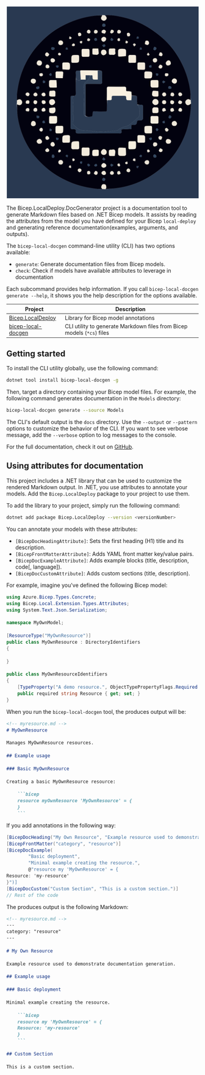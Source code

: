 <!-- markdownlint-disable MD041 -->
![Bicep.LocalDeploy.DocGenerator](./banner.svg)

The Bicep.LocalDeploy.DocGenerator project is a documentation tool to generate
Markdown files based on .NET Bicep models. It assists by reading the attributes
from the model you have defined for your Bicep `local-deploy` and generating
reference documentation(examples, arguments, and outputs).

The `bicep-local-docgen` command-line utility (CLI) has two options
available:

- `generate`: Generate documentation files from Bicep models.
- `check`: Check if models have available attributes to leverage in documentation

Each subcommand provides help information. If you call
`bicep-local-docgen generate --help`, it shows you the help
description for the options available.

| Project                  | Description                                                            |
|--------------------------|------------------------------------------------------------------------|
| [Bicep.LocalDeploy][00]  | Library for Bicep model annotations                                    |
| [bicep-local-docgen][01] | CLI utility to generate Markdown files from Bicep models (`*cs`) files |

## Getting started

To install the CLI utility globally, use the following command:

```bash
dotnet tool install bicep-local-docgen -g
```

Then, target a directory containing your Bicep model files. For example,
the following command generates documentation in the `Models` directory:

```bash
bicep-local-docgen generate --source Models
```

The CLI's default output is the `docs` directory. Use the `--output`
or `--pattern` options to customize the behavior of the CLI. If you
want to see verbose message, add the `--verbose` option to log messages
to the console.

For the full documentation, check it out on [GitHub][03].

## Using attributes for documentation

This project includes a .NET library that can be used to customize
the rendered Markdown output. In .NET, you use attributes to annotate
your models. Add the `Bicep.LocalDeploy` package to your project to use them.

To add the library to your project, simply run the following command:

```bash
dotnet add package Bicep.LocalDeploy --version <versionNumber>
```

You can annotate your models with these attributes:

- `[BicepDocHeadingAttribute]`: Sets the first heading (H1) title and its description.
- `[BicepFrontMatterAttribute]`: Adds YAML front matter key/value pairs.
- `[BicepDocExampleAttribute]`: Adds example blocks (title, description, code[, language]).
- `[BicepDocCustomAttribute]`: Adds custom sections (title, description).

For example, imagine you've defined the following Bicep model:

```csharp
using Azure.Bicep.Types.Concrete;
using Bicep.Local.Extension.Types.Attributes;
using System.Text.Json.Serialization;

namespace MyOwnModel;

[ResourceType("MyOwnResource")]
public class MyOwnResource : DirectoryIdentifiers
{

}

public class MyOwnResourceIdentifiers
{
    [TypeProperty("A demo resource.", ObjectTypePropertyFlags.Required | ObjectTypePropertyFlags.Identifier)]
    public required string Resource { get; set; }
}
```

When you run the `bicep-local-docgen` tool, the produces output will be:

```markdown
<!-- myresource.md -->
# MyOwnResource

Manages MyOwnResource resources.

## Example usage

### Basic MyOwnResource

Creating a basic MyOwnResource resource:

    ```bicep
    resource myOwnResource 'MyOwnResource' = {
    }
    ```
```

If you add annotations in the following way:

```csharp
[BicepDocHeading("My Own Resource", "Example resource used to demonstrate documentation generation.")]
[BicepFrontMatter("category", "resource")]
[BicepDocExample(
        "Basic deployment",
        "Minimal example creating the resource.",
        @"resource my 'MyOwnResource' = {
Resource: 'my-resource'
}")]
[BicepDocCustom("Custom Section", "This is a custom section.")]
// Rest of the code
```

The produces output is the following Markdown:

```markdown
<!-- myresource.md -->
---
category: "resource"
---

# My Own Resource

Example resource used to demonstrate documentation generation.

## Example usage

### Basic deployment

Minimal example creating the resource.

    ```bicep
    resource my 'MyOwnResource' = {
    Resource: 'my-resource'
    }
    ```

## Custom Section

This is a custom section.
```

<!-- Link reference definitions -->
[00]: https://www.nuget.org/packages/Bicep.LocalDeploy
[01]: https://www.nuget.org/packages/bicep-local-docgen
[03]: https://github.com/Gijsreyn/bicep-local-docgen/blob/main/docs/README.md
